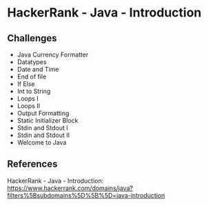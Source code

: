 # HackerRank - Java - Introduction


## Challenges
- Java Currency Formatter
- Datatypes
- Date and Time
- End of file
- If Else
- Int to String
- Loops I
- Loops II
- Output Formatting
- Static Initializer Block
- Stdin and Stdout I
- Stdin and Stdout II
- Welcome to Java


## References
HackerRank - Java - Introduction:
https://www.hackerrank.com/domains/java?filters%5Bsubdomains%5D%5B%5D=java-introduction